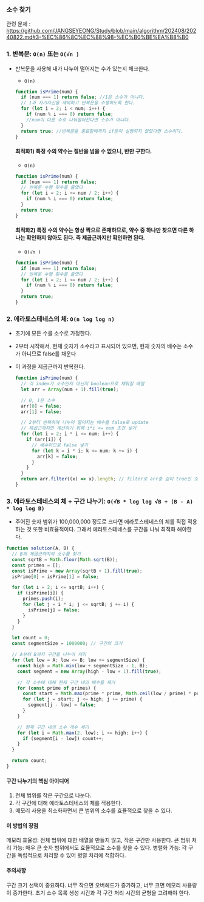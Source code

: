 ### 소수 찾기

관련 문제 : https://github.com/JANGSEYEONG/Study/blob/main/algorithm/202408/20240822.md#3-%EC%86%8C%EC%88%98-%EC%B0%BE%EA%B8%B0

### 1. 반복문: `O(n)` 또는 `O(√n )`

- 반복문을 사용해 내가 나누어 떨어지는 수가 있는지 체크한다.

  - `O(n)`

  ```javascript
  function isPrime(num) {
    if (num === 1) return false; //1은 소수가 아니다.
    // 1과 자기자신을 제외하고 반복문을 수행하도록 한다.
    for (let i = 2; i < num; i++) {
      if (num % i === 0) return false;
      //num이 다른 수로 나눠떨어진다면 소수가 아니다.
    }
    return true; //반복문을 종료할때까지 if문이 실행되지 않았다면 소수이다.
  }
  ```

  #### 최적화1) 특정 수의 약수는 절반을 넘을 수 없으니, 반만 구한다.

  - `O(n)`

  ```javascript
  function isPrime(num) {
    if (num === 1) return false;
    // 반복문 수행 횟수를 줄였다
    for (let i = 2; i <= num / 2; i++) {
      if (num % i === 0) return false;
    }
    return true;
  }
  ```

  #### 최적화2) 특정 수의 약수는 항상 짝으로 존재하므로, 약수 중 하나만 찾으면 다른 하나는 확인하지 않아도 된다. 즉 제곱근까지만 확인하면 된다.

  - `O(√n )`

  ```javascript
  function isPrime(num) {
    if (num === 1) return false;
    // 반복문 수행 횟수를 줄였다
    for (let i = 2; i <= num / 2; i++) {
      if (num % i === 0) return false;
    }
    return true;
  }
  ```

### 2. 에라토스테네스의 체: `O(n log log n)`

- 초기에 모든 수를 소수로 가정한다.
- 2부터 시작해서, 현재 숫자가 소수라고 표시되어 있으면, 현재 숫자의 배수는 소수가 아니므로 false를 채운다
- 이 과정을 제곱근까지 반복한다.

  ```javascript
  function isPrime(num) {
    // 각 index가 소수인지 아닌지 boolean으로 채워질 배열
    let arr = Array(num + 1).fill(true);

    // 0, 1은 소수
    arr[0] = false;
    arr[1] = false;

    // 2부터 반복하며 나누어 떨어지는 배수를 false로 update
    // 제곱근까지만 계산하기 위해 i*i <= num 조건 넣기
    for (let i = 2; i * i <= num; i++) {
      if (arr[i]) {
        // 배수이므로 false 넣기
        for (let k = i * i; k <= num; k += i) {
          arr[k] = false;
        }
      }
    }
    return arr.filter((x) => x).length; // filter로 arr중 값이 true인 것의 개수를 구한다.
  }
  ```

### 3. 에라토스테네스의 체 + 구간 나누기: `O(√B * log log √B + (B - A) * log log B)`

- 주어진 숫자 범위가 100,000,000 정도로 크다면 에라토스테네스의 체를 직접 적용하는 것 또한 비효율적이다. 그래서 에라토스테네스를 구간을 나눠 최적화 해야한다.

```javascript
function solution(A, B) {
  // B의 제곱근까지의 소수를 찾기
  const sqrtB = Math.floor(Math.sqrt(B));
  const primes = [];
  const isPrime = new Array(sqrtB + 1).fill(true);
  isPrime[0] = isPrime[1] = false;

  for (let i = 2; i <= sqrtB; i++) {
    if (isPrime[i]) {
      primes.push(i);
      for (let j = i * i; j <= sqrtB; j += i) {
        isPrime[j] = false;
      }
    }
  }

  let count = 0;
  const segmentSize = 1000000; // 구간의 크기

  // A부터 B까지 구간을 나누어 처리
  for (let low = A; low <= B; low += segmentSize) {
    const high = Math.min(low + segmentSize - 1, B);
    const segment = new Array(high - low + 1).fill(true);

    // 각 소수에 대해 현재 구간 내의 배수를 제거
    for (const prime of primes) {
      const start = Math.max(prime * prime, Math.ceil(low / prime) * prime);
      for (let j = start; j <= high; j += prime) {
        segment[j - low] = false;
      }
    }

    // 현재 구간 내의 소수 개수 세기
    for (let i = Math.max(2, low); i <= high; i++) {
      if (segment[i - low]) count++;
    }
  }

  return count;
}
```

#### 구간 나누기의 핵심 아이디어

1. 전체 범위를 작은 구간으로 나눈다.
2. 각 구간에 대해 에라토스테네스의 체를 적용한다.
3. 메모리 사용을 최소화하면서 큰 범위의 소수를 효율적으로 찾을 수 있다.

#### 이 방법의 장점

메모리 효율성: 전체 범위에 대한 배열을 만들지 않고, 작은 구간만 사용한다.
큰 범위 처리 가능: 매우 큰 숫자 범위에서도 효율적으로 소수를 찾을 수 있다.
병렬화 가능: 각 구간을 독립적으로 처리할 수 있어 병렬 처리에 적합하다.

#### 주의사항

구간 크기 선택이 중요하다. 너무 작으면 오버헤드가 증가하고, 너무 크면 메모리 사용량이 증가한다.
초기 소수 목록 생성 시간과 각 구간 처리 시간의 균형을 고려해야 한다.
